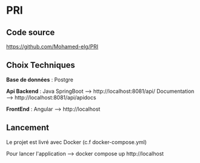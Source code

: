# PRI

## Code source

https://github.com/Mohamed-elg/PRI

## Choix Techniques

**Base de données** :
Postgre

**Api Backend** :
Java SpringBoot --> http://localhost:8081/api/
Documentation --> http://localhost:8081/api/apidocs

**FrontEnd** :
Angular --> http://localhost

## Lancement

Le projet est livré avec Docker (c.f docker-compose.yml)

Pour lancer l'application --> docker compose up
http://localhost
